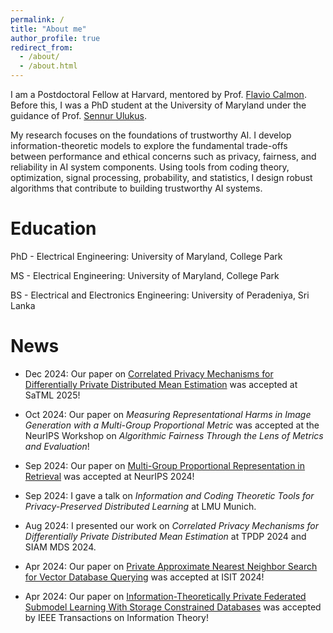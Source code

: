 ```yaml
---
permalink: /
title: "About me"
author_profile: true
redirect_from: 
  - /about/
  - /about.html
---
```


I am a Postdoctoral Fellow at Harvard, mentored by Prof. [Flavio Calmon](https://people.seas.harvard.edu/~flavio/). Before this, I was a PhD student at the University of Maryland under the guidance of Prof. [Sennur Ulukus](https://user.eng.umd.edu/~ulukus/).

My research focuses on the foundations of trustworthy AI. I develop information-theoretic models to explore the fundamental trade-offs between performance and ethical concerns such as privacy, fairness, and reliability in AI system components. Using tools from coding theory, optimization, signal processing, probability, and statistics, I design robust algorithms that contribute to building trustworthy AI systems.

Education
======

PhD - Electrical Engineering: University of Maryland, College Park 

MS - Electrical Engineering: University of Maryland, College Park

BS - Electrical and Electronics Engineering: University of Peradeniya, Sri Lanka

News
======

- Dec 2024: Our paper on [Correlated Privacy Mechanisms for Differentially Private Distributed Mean Estimation](https://arxiv.org/pdf/2407.03289) was accepted at SaTML 2025!

- Oct 2024: Our paper on *Measuring Representational Harms in Image
Generation with a Multi-Group Proportional Metric* was accepted at the NeurIPS Workshop on *Algorithmic Fairness Through the Lens of Metrics and Evaluation*!

- Sep 2024: Our paper on [Multi-Group Proportional Representation in Retrieval](https://arxiv.org/pdf/2407.08571) was accepted at NeurIPS 2024!

- Sep 2024: I gave a talk on *Information and Coding Theoretic Tools for Privacy-Preserved Distributed Learning* at LMU Munich.

- Aug 2024: I presented our work on *Correlated Privacy Mechanisms for Differentially Private Distributed Mean Estimation* at TPDP 2024 and SIAM MDS 2024.

- Apr 2024: Our paper on [Private Approximate Nearest Neighbor Search for Vector Database Querying](https://ieeexplore.ieee.org/abstract/document/10619146) was accepted at ISIT 2024!

- Apr 2024: Our paper on [Information-Theoretically Private Federated Submodel Learning With Storage Constrained Databases](https://ieeexplore.ieee.org/abstract/document/10521588) was accepted by IEEE Transactions on Information Theory!




